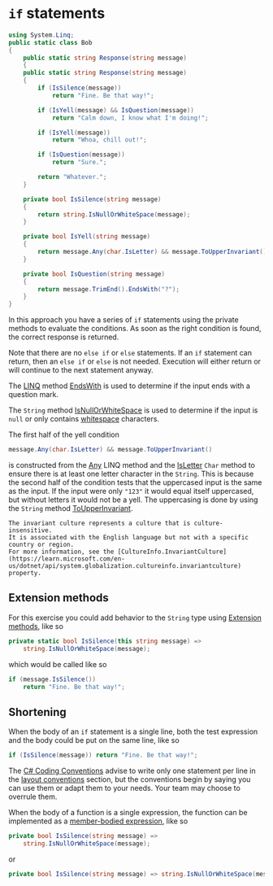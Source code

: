 # `if` statements

```csharp
using System.Linq;
public static class Bob
{
    public static string Response(string message)
    {
    public static string Response(string message)
    {
        if (IsSilence(message))
            return "Fine. Be that way!";

        if (IsYell(message) && IsQuestion(message))
            return "Calm down, I know what I'm doing!";

        if (IsYell(message))
            return "Whoa, chill out!";

        if (IsQuestion(message))
            return "Sure.";

        return "Whatever.";
    }

    private bool IsSilence(string message)
    {
        return string.IsNullOrWhiteSpace(message);
    }

    private bool IsYell(string message)
    {
        return message.Any(char.IsLetter) && message.ToUpperInvariant() == message;
    }

    private bool IsQuestion(string message)
    {
        return message.TrimEnd().EndsWith("?");
    }
}
```

In this approach you have a series of `if` statements using the private methods to evaluate the conditions.
As soon as the right condition is found, the correct response is returned.

Note that there are no `else if` or `else` statements.
If an `if` statement can return, then an `else if` or `else` is not needed.
Execution will either return or will continue to the next statement anyway.

The [LINQ][linq] method [EndsWith][endswith] is used to determine if the input ends with a question mark.

The `String` method [IsNullOrWhiteSpace][isnullorwhitespace] is used to determine if the input is `null` or only contains [whitespace][whitespace] characters.

The first half of the yell condition

```csharp
message.Any(char.IsLetter) && message.ToUpperInvariant()
```

is constructed from the [Any][any] LINQ method and the [IsLetter][isletter] `Char` method to ensure there is at least one letter character in the `String`.
This is because the second half of the condition tests that the uppercased input is the same as the input.
If the input were only `"123"` it would equal itself uppercased, but without letters it would not be a yell.
The uppercasing is done by using the `String` method [ToUpperInvariant][toupperinvariant].

```exercism/note
The invariant culture represents a culture that is culture-insensitive.
It is associated with the English language but not with a specific country or region.
For more information, see the [CultureInfo.InvariantCulture](https://learn.microsoft.com/en-us/dotnet/api/system.globalization.cultureinfo.invariantculture) property.
```

## Extension methods

For this exercise you could add behavior to the `String` type using [Extension methods][extension-methods], like so

```csharp
private static bool IsSilence(this string message) =>
    string.IsNullOrWhiteSpace(message);
```

which would be called like so

```csharp
if (message.IsSilence())
    return "Fine. Be that way!";
```

## Shortening

When the body of an `if` statement is a single line, both the test expression and the body could be put on the same line, like so

```csharp
if (IsSilence(message)) return "Fine. Be that way!";
```

The [C# Coding Conventions][coding-conventions] advise to write only one statement per line in the [layout conventions][layout-conventions] section,
but the conventions begin by saying you can use them or adapt them to your needs.
Your team may choose to overrule them.

When the body of a function is a single expression, the function can be implemented as a [member-bodied expression][member-bodied-expressions], like so

```csharp
private bool IsSilence(string message) =>
    string.IsNullOrWhiteSpace(message);
```

or

```csharp
private bool IsSilence(string message) => string.IsNullOrWhiteSpace(message);
```

[extension-methods]: https://learn.microsoft.com/en-us/dotnet/csharp/programming-guide/classes-and-structs/extension-methods
[linq]: https://learn.microsoft.com/en-us/dotnet/csharp/programming-guide/concepts/linq/
[endswith]: https://learn.microsoft.com/en-us/dotnet/api/system.string.endswith
[isnullorwhitespace]: https://learn.microsoft.com/en-us/dotnet/api/system.string.isnullorwhitespace
[whitespace]: https://www.oreilly.com/library/view/programming-c/0596001177/ch03s04.html
[any]: https://learn.microsoft.com/en-us/dotnet/api/system.linq.enumerable.any
[isletter]: https://learn.microsoft.com/en-us/dotnet/api/system.char.isletter
[toupperinvariant]: https://learn.microsoft.com/en-us/dotnet/api/system.string.toupperinvariant
[invariantculture]: https://learn.microsoft.com/en-us/dotnet/api/system.globalization.cultureinfo.invariantculture
[coding-conventions]: https://learn.microsoft.com/en-us/dotnet/csharp/fundamentals/coding-style/coding-conventions
[layout-conventions]: https://learn.microsoft.com/en-us/dotnet/csharp/fundamentals/coding-style/coding-conventions#layout-conventions
[member-bodied-expressions]: https://learn.microsoft.com/en-us/dotnet/csharp/programming-guide/statements-expressions-operators/expression-bodied-members
